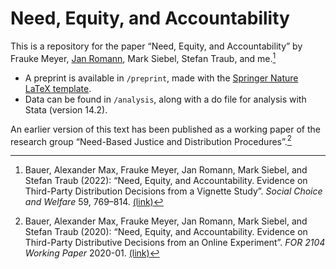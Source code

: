 # Need, Equity, and Accountability

This is a repository for the paper “Need, Equity, and Accountability” by Frauke Meyer, [Jan Romann](https://github.com/JKRhb), Mark Siebel, Stefan Traub, and me.[^1]

- A preprint is available in `/preprint`, made with the [Springer Nature LaTeX template](https://www.springernature.com/gp/authors/campaigns/latex-author-support).
- Data can be found in `/analysis`, along with a do file for analysis with Stata (version 14.2).

An earlier version of this text has been published as a working paper of the research group “Need-Based Justice and Distribution Procedures”.[^2]

[^1]: Bauer, Alexander Max, Frauke Meyer, Jan Romann, Mark Siebel, and Stefan Traub (2022): “Need, Equity, and Accountability. Evidence on Third-Party Distribution Decisions from a Vignette Study”. *Social Choice and Welfare* 59, 769–814. [(link)](https://link.springer.com/article/10.1007/s00355-022-01410-w)

[^2]: Bauer, Alexander Max, Frauke Meyer, Jan Romann, Mark Siebel, and Stefan Traub (2020): “Need, Equity, and Accountability. Evidence on Third-Party Distributive Decisions from an Online Experiment”. *FOR 2104 Working Paper* 2020-01. [(link)](https://www.hsu-hh.de/bedarfsgerechtigkeit/wp-content/uploads/sites/857/2021/03/2020-01.pdf)
